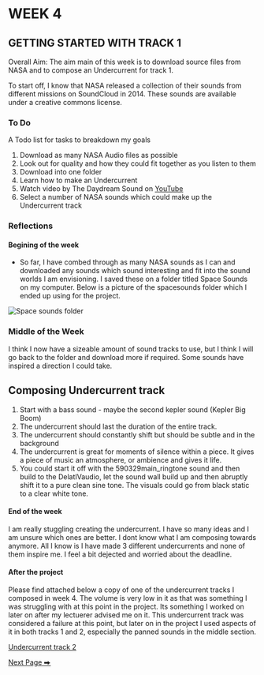 # WEEK 4 
## GETTING STARTED WITH TRACK 1

Overall Aim: The aim main of this week is to download source files from NASA and to compose an Undercurrent for track 1. 

To start off, I know that NASA released a collection of their sounds from different missions on SoundCloud in 2014. These sounds are available under a creative commons license.

### To Do 
 A Todo list for tasks to breakdown my goals 

1. Download as many NASA Audio files as possible
2. Look out for quality and how they could fit together as you listen to them
3. Download into one folder
4. Learn how to make an Undercurrent 
5. Watch video by The Daydream Sound on [YouTube](https://www.youtube.com/watch?v=00Vz7ybWp_c&t=3s&ab_channel=TheDaydreamSound)
6. Select a number of NASA sounds which could make up the Undercurrent track

### Reflections

#### Begining of the week 

- So far, I have combed through as many NASA sounds as I can and downloaded any sounds which sound interesting and fit into the sound worlds I am envisioning. I saved these on a folder titled Space Sounds on my computer. Below is a picture of the spacesounds folder which I ended up using for the project.

![Space sounds folder](https://github.com/2504822K/mysonicartsdocumentation.io/assets/145678268/a3bb5765-7e69-48d8-a385-62074665e8e4)

### Middle of the Week 

I think I now have a sizeable amount of sound tracks to use, but I think I will go back to the folder and download more if required. Some sounds have inspired a direction I could take. 

## Composing Undercurrent track 
1. Start with a bass sound - maybe the second kepler sound (Kepler Big Boom)
2.  The undercurrent should last the duration of the entire track. 
3. The undercurrent should constantly shift but should be subtle and in the background
4. The undercurrent is great for moments of silence within a piece. It gives a piece of music an atmosphere, or ambience and gives it life.
5. You could start it off with the 590329main_ringtone sound and then build to the DelatIVaudio, let the sound wall build up and then abruptly shift it to a pure clean sine tone. The visuals could go from black static to a clear white tone.

#### End of the week 

I am really stuggling creating the undercurrent. I have so many ideas and I am unsure which ones are better. I dont know what I am composing towards anymore. All I know is I have made 3 different undercurrents and none of them inspire me. I feel a bit dejected and worried about the deadline. 

#### After the project 
Please find attached below a copy of one of the undercurrent tracks I composed in week 4. The volume is very low in it as that was something I was struggling with at this point in the project. Its something I worked on later on after my lectuerer advised me on it. This undercurrent track was considered a failure at this point, but later on in the project I used aspects of it in both tracks 1 and 2, especially the panned sounds in the middle section. 

[Undercurrent track 2](https://soundcloud.com/2504822k/undercurrent-track-2?si=958fa7981d38403f905e83efc0576793&utm_source=clipboard&utm_medium=text&utm_campaign=social_sharing
)

  [Next Page ⮕](https://2504822k.github.io/mysonicartsdocumentation.io/Week5.html) 
